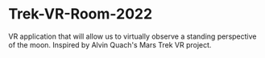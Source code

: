 # Trek-VR-Room-2022
VR application that will allow us to virtually observe a standing perspective of the moon. Inspired by Alvin Quach's Mars Trek VR project. 
